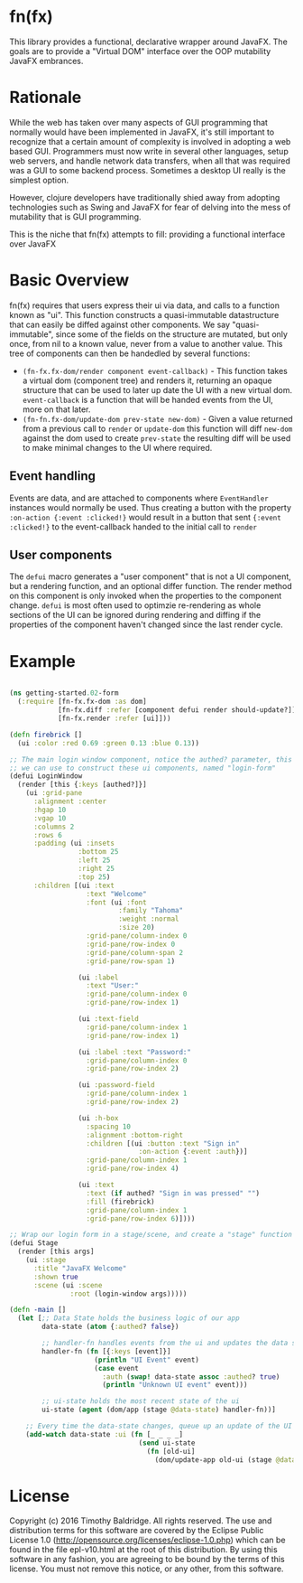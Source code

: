 # fn(fx)
This library provides a functional, declarative wrapper around JavaFX. The goals are to provide a "Virtual DOM"
interface over the OOP mutability JavaFX embrances. 

# Rationale
While the web has taken over many aspects of GUI programming that normally would have been implemented in JavaFX, it's
still important to recognize that a certain amount of complexity is involved in adopting a web based GUI. Programmers must
now write in several other languages, setup web servers, and handle network data transfers, when all that was required
was a GUI to some backend process. Sometimes a desktop UI really is the simplest option. 

However, clojure developers have traditionally shied away from adopting technologies such as Swing and JavaFX for fear
of delving into the mess of mutability that is GUI programming. 

This is the niche that fn(fx) attempts to fill: providing a functional interface over JavaFX

# Basic Overview
fn(fx) requires that users express their ui via data, and calls to a function known as "ui". This function constructs
a quasi-immutable datastructure that can easily be diffed against other components. We say "quasi-immutable", since
some of the fields on the structure are mutated, but only once, from nil to a known value, never from a value 
to another value. This tree of components can then be handedled by several functions: 

* `(fn-fx.fx-dom/render component event-callback)` - This function takes a virtual dom (component tree) and
renders it, returning an opaque structure that can be used to later up date the UI with a new virtual dom.
`event-callback` is a function that will be handed events from the UI, more on that later. 
* `(fn-fn.fx-dom/update-dom prev-state new-dom)` - Given a value returned from a previous call to `render`
or `update-dom` this function will diff `new-dom` against the dom used to create `prev-state` the resulting diff
will be used to make minimal changes to the UI where required. 

## Event handling
Events are data, and are attached to components where `EventHandler` instances would normally be used. Thus creating
a button with the property `:on-action {:event :clicked!}` would result in a button that sent `{:event :clicked!}` to 
the event-callback handed to the initial call to `render`

## User components
The `defui` macro generates a "user component" that is not a UI component, but a rendering function, and an 
optional differ function. The render method on this component is only invoked when the properties to the component
change. `defui` is most often used to optimzie re-rendering as whole sections of the UI can be ignored during rendering
and diffing if the properties of the component haven't changed since the last render cycle. 

# Example

```clojure 

(ns getting-started.02-form
  (:require [fn-fx.fx-dom :as dom]
            [fn-fx.diff :refer [component defui render should-update?]]
            [fn-fx.render :refer [ui]]))

(defn firebrick []
  (ui :color :red 0.69 :green 0.13 :blue 0.13))

;; The main login window component, notice the authed? parameter, this defines a function
;; we can use to construct these ui components, named "login-form"
(defui LoginWindow
  (render [this {:keys [authed?]}]
    (ui :grid-pane
      :alignment :center
      :hgap 10
      :vgap 10
      :columns 2
      :rows 6
      :padding (ui :insets
                 :bottom 25
                 :left 25
                 :right 25
                 :top 25)
      :children [(ui :text
                   :text "Welcome"
                   :font (ui :font
                           :family "Tahoma"
                           :weight :normal
                           :size 20)
                   :grid-pane/column-index 0
                   :grid-pane/row-index 0
                   :grid-pane/column-span 2
                   :grid-pane/row-span 1)

                 (ui :label
                   :text "User:"
                   :grid-pane/column-index 0
                   :grid-pane/row-index 1)

                 (ui :text-field
                   :grid-pane/column-index 1
                   :grid-pane/row-index 1)

                 (ui :label :text "Password:"
                   :grid-pane/column-index 0
                   :grid-pane/row-index 2)

                 (ui :password-field
                   :grid-pane/column-index 1
                   :grid-pane/row-index 2)

                 (ui :h-box
                   :spacing 10
                   :alignment :bottom-right
                   :children [(ui :button :text "Sign in"
                                :on-action {:event :auth})]
                   :grid-pane/column-index 1
                   :grid-pane/row-index 4)

                 (ui :text
                   :text (if authed? "Sign in was pressed" "")
                   :fill (firebrick)
                   :grid-pane/column-index 1
                   :grid-pane/row-index 6)])))

;; Wrap our login form in a stage/scene, and create a "stage" function
(defui Stage
  (render [this args]
    (ui :stage
      :title "JavaFX Welcome"
      :shown true
      :scene (ui :scene
               :root (login-window args)))))

(defn -main []
  (let [;; Data State holds the business logic of our app
        data-state (atom {:authed? false})

        ;; handler-fn handles events from the ui and updates the data state
        handler-fn (fn [{:keys [event]}]
                     (println "UI Event" event)
                     (case event
                       :auth (swap! data-state assoc :authed? true)
                       (println "Unknown UI event" event)))

        ;; ui-state holds the most recent state of the ui
        ui-state (agent (dom/app (stage @data-state) handler-fn))]

    ;; Every time the data-state changes, queue up an update of the UI
    (add-watch data-state :ui (fn [_ _ _ _]
                                (send ui-state
                                  (fn [old-ui]
                                    (dom/update-app old-ui (stage @data-state))))))))

```


# License
Copyright (c) 2016 Timothy Baldridge. All rights reserved.
The use and distribution terms for this software are covered by the
Eclipse Public License 1.0 (http://opensource.org/licenses/eclipse-1.0.php)
which can be found in the file epl-v10.html at the root of this distribution.
By using this software in any fashion, you are agreeing to be bound by
the terms of this license.
You must not remove this notice, or any other, from this software.
